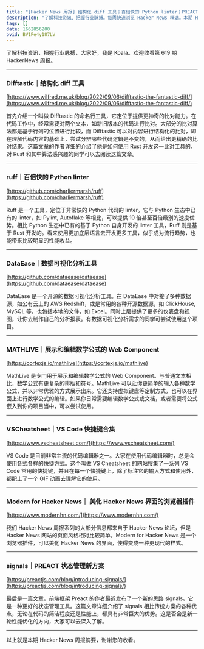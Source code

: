 ```yaml
---
title: "[Hacker News 周报] 结构化 diff 工具；百倍快的 Python linter；PREACT 状态管理新方案 signals"
description: "了解科技资讯、把握行业脉搏。每周快速浏览 Hacker News 精选。本期 Hacker Newsletter 地址：https://mailchi.mp/hackernewsletter/619"
tags: []
date: 1662856200
bvid: BV1Pe4y187LV
---
```

了解科技资讯，把握行业脉搏，大家好，我是 Koala。欢迎收看第 619 期 HackerNews 周报。

---

### Difftastic｜结构化 diff 工具
[https://www.wilfred.me.uk/blog/2022/09/06/difftastic-the-fantastic-diff/](https://www.wilfred.me.uk/blog/2022/09/06/difftastic-the-fantastic-diff/)

首先介绍一个叫做 Difftastic 的命名行工具，它定位于提供更神奇的比对能力。在代码工作中，经常需要对两个文本，如新旧版本的代码进行比对。大部分的比对算法都是基于行列的位置进行比较，而 Difftastic 可以对内容进行结构化的比对，即在理解代码内容的基础上，尝试分辨哪些代码逻辑是不变的，从而给出更精确的比对结果。这篇文章的作者详细的介绍了他是如何使用 Rust 开发这一比对工具的，对 Rust 和其中算法感兴趣的同学可以去阅读这篇文章。

---

### ruff｜百倍快的 Python linter
[https://github.com/charliermarsh/ruff](https://github.com/charliermarsh/ruff)

Ruff 是一个工具，定位于非常快的 Python 代码的 linter。它与 Python 生态中已有的 linter，如 Pylint, Autoflake 等相比，可以提供 10 倍甚至百倍级别的速度优势。相比 Python 生态中已有的基于 Python 自身开发的 linter 工具，Ruff 则是基于 Rust 开发的。看来使用更加底层语言去开发更多工具，似乎成为流行趋势，也能带来比较明显的性能收益。

---

### DataEase｜数据可视化分析工具
[https://github.com/dataease/dataease](https://github.com/dataease/dataease)

DataEase 是一个开源的数据可视化分析工具。在 DataEase 中对接了多种数据源，如公有云上的 AWS Redshift，或是常用的各种开源数据源，如 ClickHouse, MySQL 等，也包括本地的文件，如 Excel。同时上层提供了更多的仪表盘和视图，让你去制作自己的分析报表。有数据可视化分析需求的同学可尝试使用这个项目。

---

### MATHLIVE｜展示和编辑数学公式的 Web Component
[https://cortexjs.io/mathlive](https://cortexjs.io/mathlive)

MathLive 是专门用于展示和编辑数学公式的 Web Component。与普通文本相比，数学公式有更复杂的排版和符号。MathLive 可以让你更简单的输入各种数学公式，并以非常优雅的方式展示出来。它还支持虚拟键盘等定制方式，也可以在界面上进行数学公式的编辑。如果你日常需要编辑数学公式或文档，或者需要将公式嵌入到你的项目当中，可以尝试使用。

---

### VSCheatsheet｜VS Code 快捷键合集
[https://www.vscheatsheet.com/](https://www.vscheatsheet.com/)

VS Code 是目前非常主流的代码编辑器之一。大家在使用代码编辑器时，总是会使用各式各样的快捷方式。这个叫做 VS Cheatsheet 的网站搜集了一系列 VS Code 常用的快捷键，并且在每一个快捷键上，除了标注它的输入方式和使用外，都配上了一个 GIF 动画去理解它的使用。

---

### Modern for Hacker News｜ 美化 Hacker News 界面的浏览器插件
[https://www.modernhn.com/](https://www.modernhn.com/)

我们 Hacker News 周报系列的大部分信息都来自于 Hacker News 论坛，但是 Hacker News 网站的页面风格相对比较简单。Modern for Hacker News 是一个浏览器插件，可以美化 Hacker News 的界面，使得变成一种更现代的样式。

---

### signals｜PREACT 状态管理新方案
[https://preactjs.com/blog/introducing-signals/](https://preactjs.com/blog/introducing-signals/)

最后是一篇文章，前端框架 Preact 的作者最近发布了一个新的思路 signals。它是一种更好的状态管理工具。这篇文章详细介绍了 signals 相比传统方案的各种优点，无论在代码的简洁程度还是性能上，都具有非常巨大的优势。这是否会是新一轮性能优化的方向，大家可以去深入了解。

---

以上就是本期 Hacker News 周报摘要，谢谢您的收看。

